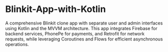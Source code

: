 # Blinkit-App-with-Kotlin
A comprehensive Blinkit clone app with separate user and admin interfaces using Kotlin and the MVVM architecture. This app integrates Firebase for backend services, PhonePe for payments, and Retrofit for network requests, while leveraging Coroutines and Flows for efficient asynchronous operations.
